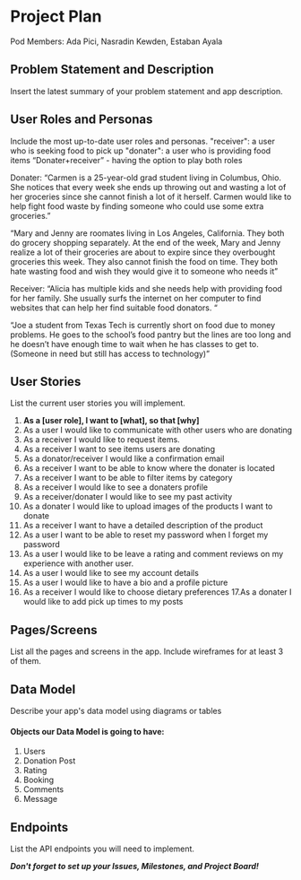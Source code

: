 # Project Plan

Pod Members: Ada Pici, Nasradin Kewden, Estaban Ayala


## Problem Statement and Description

Insert the latest summary of your problem statement and app description.

## User Roles and Personas

Include the most up-to-date user roles and personas.
"receiver": a user who is seeking food to pick up 
"donater": a user who is providing food items
“Donater+receiver” - having the option to play both roles

Donater: 
“Carmen is a 25-year-old grad student living in Columbus, Ohio. She notices that every week she ends up throwing out and wasting a lot of her groceries since she cannot finish a lot of it herself. Carmen would like to help fight food waste by finding someone who could use some extra groceries.”

“Mary and Jenny are roomates living in Los Angeles, California. They both do grocery shopping separately. At the end of the week, Mary and Jenny realize a lot of their groceries are about to expire since they overbought groceries this week. They also cannot finish the food on time. They both hate wasting food and wish they would give it to someone who needs it”

Receiver:
“Alicia has multiple kids and she needs help with providing food for her family. She usually surfs the internet on her computer to find websites that can help her find suitable food donators. “

“Joe a student from Texas Tech is currently short on food due to money problems. He goes to the school’s food pantry but the lines are too long and he doesn’t have enough time to wait when he has classes to get to. (Someone in need but still has access to technology)”


## User Stories

List the current user stories you will implement.

1. **As a [user role], I want to [what], so that [why]**
2. As a user I would like to communicate with other users who are donating
3. As a receiver I would like to request items.
4. As a receiver I want to see items users are donating
5. As a donator/receiver I would like a confirmation email 
6. As a receiver I want to be able to know where the donater is located
7. As a receiver I want to be able to filter items by category
8. As a receiver I would like to see a donaters profile
9. As a receiver/donater I would like to see my past activity
10. As a donater I would like to upload images of the products I want to donate
11. As a receiver I want to have a detailed description of the product
12. As a user I want to be able to reset my password when I forget my password
13. As a user I would like to be leave a rating and comment reviews on my experience with another user.
14. As a user I would like to see my account details 
15. As a user I would like to have a bio and a profile picture
16. As a receiver I would like to choose dietary preferences 
17.As a donater I would like to add pick up times to my posts


## Pages/Screens

List all the pages and screens in the app. Include wireframes for at least 3 of them.

## Data Model

Describe your app's data model using diagrams or tables

#### Objects our Data Model is going to have:
1. Users
2. Donation Post
3. Rating
4. Booking
5. Comments
6. Message




## Endpoints

List the API endpoints you will need to implement.

***Don't forget to set up your Issues, Milestones, and Project Board!***











